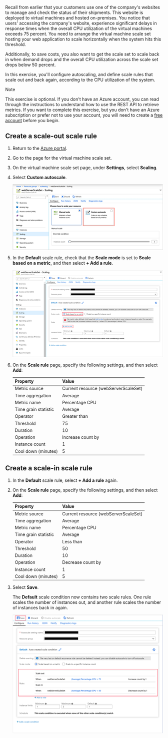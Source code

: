 Recall from earlier that your customers use one of the company's websites to manage and check the status of their shipments. This website is deployed to virtual machines and hosted on-premises. You notice that users' accessing the company's website, experience significant delays in response times when the overall CPU utilization of the virtual machines exceeds 75 percent. You need to arrange the virtual machine scale set hosting your web application to scale horizontally when the system hits this threshold.

Additionally, to save costs, you also want to get the scale set to scale back in when demand drops and the overall CPU utilization across the scale set drops below 50 percent.

In this exercise, you'll configure autoscaling, and define scale rules that scale out and back again, according to the CPU utilization of the system.

> [!NOTE]
> This exercise is optional. If you don't have an Azure account, you can read through the instructions to understand how to use the REST API to retrieve metrics.
> If you want to complete this exercise, but you don't have an Azure subscription or prefer not to use your account, you will need to create a [free account](https://azure.microsoft.com/free/?azure-portal=true) before you begin.

## Create a scale-out scale rule

1. Return to the [Azure portal](https://portal.azure.com).

1. Go to the page for the virtual machine scale set.

1. On the virtual machine scale set page, under **Settings**, select **Scaling**.

1. Select **Custom autoscale**.

    ![Screenshot of the virtual machine scale set page](../media/5-enable-autoscale.png)

1. In the **Default** scale rule, check that the **Scale mode** is set to **Scale based on a metric**, and then select **+ Add a rule**.

   ![Screenshot of the virtual machine scale set page](../media/5-add-rule.png)

1. On the **Scale rule** page, specify the following settings, and then select **Add**:

    | Property  | Value  |
    |---|---|
    | Metric source | Current resource (webServerScaleSet) |
    | Time aggregation | Average  |
    | Metric name | Percentage CPU |
    | Time grain statistic | Average |
    | Operator | Greater than |
    | Threshold | 75 |
    | Duration | 10 |
    | Operation | Increase count by |
    | Instance count | 1 |
    | Cool down (minutes) | 5 |

## Create a scale-in scale rule

1. In the **Default** scale rule, select **+ Add a rule** again.

1. On the **Scale rule** page, specify the following settings, and then select **Add**:

    | Property  | Value  |
    |---|---|
    | Metric source | Current resource (webServerScaleSet) |
    | Time aggregation | Average  |
    | Metric name | Percentage CPU |
    | Time grain statistic | Average |
    | Operator | Less than |
    | Threshold | 50 |
    | Duration | 10 |
    | Operation | Decrease count by |
    | Instance count | 1 |
    | Cool down (minutes) | 5 |

1. Select **Save**.

    The **Default** scale condition now contains two scale rules. One rule scales the number of instances out, and another rule scales the number of instances back in again.

    ![Screenshot of the virtual machine scale set page](../media/5-scale-rules.png)
